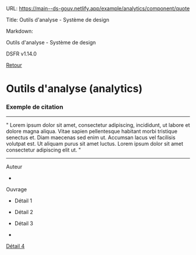 URL:
https://main--ds-gouv.netlify.app/example/analytics/component/quote

Title:
Outils d'analyse - Système de design

Markdown:

Outils d'analyse - Système de design


DSFR v1.14.0


[Retour](../)


# Outils d'analyse (analytics)


### Exemple de citation


------------------------------


" Lorem ipsum dolor sit amet, consectetur adipiscing, incididunt, ut labore et dolore magna aliqua. Vitae sapien pellentesque habitant morbi tristique senectus et. Diam maecenas sed enim ut. Accumsan lacus vel facilisis volutpat est. Ut aliquam purus sit amet luctus. Lorem ipsum dolor sit amet consectetur adipiscing elit ut. "

------------------------------


Auteur

-
Ouvrage


- Détail 1

- Détail 2

- Détail 3

-
[Détail 4](https://www.systeme-de-design.gouv.fr/)
